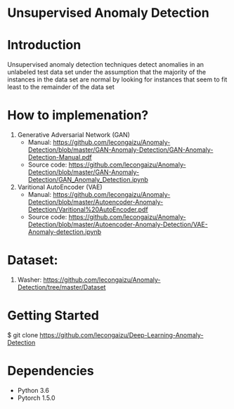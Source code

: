 # Unsupervised Anomaly Detection
# Introduction 
Unsupervised anomaly detection techniques detect anomalies in an unlabeled test data set under the assumption that the majority of the instances in the data set are normal by looking for instances that seem to fit least to the remainder of the data set

# How to implemenation? 
1. Generative Adversarial Network (GAN)
    - Manual: https://github.com/lecongaizu/Anomaly-Detection/blob/master/GAN-Anomaly-Detection/GAN-Anomaly-Detection-Manual.pdf
    - Source code: https://github.com/lecongaizu/Anomaly-Detection/blob/master/GAN-Anomaly-Detection/GAN_Anomaly_Detection.ipynb
2. Varitional AutoEncoder (VAE)
    - Manual: https://github.com/lecongaizu/Anomaly-Detection/blob/master/Autoencoder-Anomaly-Detection/Varitional%20AutoEncoder.pdf
    - Source code: https://github.com/lecongaizu/Anomaly-Detection/blob/master/Autoencoder-Anomaly-Detection/VAE-Anomaly-detection.ipynb

# Dataset:
1. Washer: https://github.com/lecongaizu/Anomaly-Detection/tree/master/Dataset

# Getting Started 

$ git clone https://github.com/lecongaizu/Deep-Learning-Anomaly-Detection

# Dependencies 
- Python 3.6
- Pytorch 1.5.0


